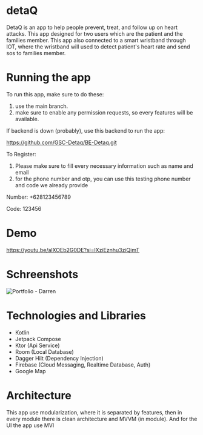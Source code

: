 # detaQ

DetaQ is an app to help people prevent, treat, and follow up on heart attacks. This app designed for two users which are the patient and the families member. This app also connected to a smart wristband through IOT, where the wristband will used to detect patient's heart rate and send sos to families member.

# Running the app

To run this app, make sure to do these:
1. use the main branch.
2. make sure to enable any permission requests, so every features will be available.

If backend is down (probably), use this backend to run the app:

https://github.com/GSC-Detaq/BE-Detaq.git

To Register:
1. Please make sure to fill every necessary information such as name and email
2. for the phone number and otp, you can use this testing phone number and code we already provide

Number: +628123456789

Code: 123456

# Demo

https://youtu.be/alXOEb2G0DE?si=lXziEznhu3ziQimT

# Schreenshots

![Portfolio - Darren](https://github.com/darrenthiores/detaQ/assets/69592810/441689aa-732e-4068-a33e-6c8901963a93)

# Technologies and Libraries

- Kotlin
- Jetpack Compose
- Ktor (Api Service)
- Room (Local Database)
- Dagger Hilt (Dependency Injection)
- Firebase (Cloud Messaging, Realtime Database, Auth)
- Google Map

# Architecture
This app use modularization, where it is separated by features, then in every module there is clean architecture and MVVM (in module). And for the UI the app use MVI
